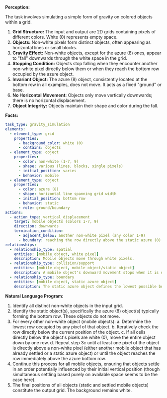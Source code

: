 **Perception:**

The task involves simulating a simple form of gravity on colored objects within a grid.
1.  **Grid Structure:** The input and output are 2D grids containing pixels of different colors. White (0) represents empty space.
2.  **Objects:** Non-white pixels form distinct objects, often appearing as horizontal lines or small blocks.
3.  **Gravity Effect:** Non-white objects, except for the azure (8) ones, appear to "fall" downwards through the white space in the grid.
4.  **Stopping Condition:** Objects stop falling when they encounter another non-white pixel directly below them or when they reach the bottom row occupied by the azure object.
5.  **Invariant Object:** The azure (8) object, consistently located at the bottom row in all examples, does not move. It acts as a fixed "ground" or base.
6.  **No Horizontal Movement:** Objects only move vertically downwards; there is no horizontal displacement.
7.  **Object Integrity:** Objects maintain their shape and color during the fall.

**Facts:**


```yaml
task_type: gravity_simulation
elements:
  - element_type: grid
    properties:
      - background_color: white (0)
      - contains: objects
  - element_type: object
    properties:
      - color: non-white (1-7, 9)
      - shape: various (lines, blocks, single pixels)
      - initial_position: varies
      - behavior: mobile
  - element_type: object
    properties:
      - color: azure (8)
      - shape: horizontal line spanning grid width
      - initial_position: bottom row
      - behavior: static
      - role: ground/boundary
actions:
  - action_type: vertical_displacement
    target: mobile objects (colors 1-7, 9)
    direction: downwards
    termination_condition:
      - adjacent_below: another non-white pixel (any color 1-9)
      - boundary: reaching the row directly above the static azure (8) object
relationships:
  - relationship_type: spatial
    entities: [mobile object, white pixel]
    description: Mobile objects move through white pixels.
  - relationship_type: collision/support
    entities: [mobile object, mobile object/static object]
    description: A mobile object's downward movement stops when it is directly above another object.
  - relationship_type: boundary
    entities: [mobile object, static azure object]
    description: The static azure object defines the lowest possible boundary for falling objects.
```


**Natural Language Program:**

1.  Identify all distinct non-white objects in the input grid.
2.  Identify the static object(s), specifically the azure (8) object(s) typically forming the bottom row. These objects do not move.
3.  For every other non-white object (mobile objects):
    a.  Determine the lowest row occupied by any pixel of that object.
    b.  Iteratively check the row directly below the current position of the object.
    c.  If all cells directly below the object's pixels are white (0), move the entire object down by one row.
    d.  Repeat step 3c until at least one pixel of the object is directly above a non-white pixel (either another mobile object that has already settled or a static azure object) or until the object reaches the row immediately above the azure bottom row.
4.  Continue this process for all mobile objects, ensuring that objects settle in an order potentially influenced by their initial vertical position (though simultaneous settling based purely on available space seems to be the case here).
5.  The final positions of all objects (static and settled mobile objects) constitute the output grid. The background remains white.